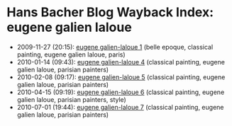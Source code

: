 # Hans Bacher Blog Wayback Index: eugene galien laloue

* 2009-11-27 (20:15): [eugene galien-laloue 1](https://web.archive.org/web/https://one1more2time3.wordpress.com/2009/11/27/eugene-galien-laloue-1/) (belle epoque, classical painting, eugene galien laloue, paris)
* 2010-01-14 (09:43): [eugene galien-laloue 4](https://web.archive.org/web/https://one1more2time3.wordpress.com/2010/01/14/eugene-galien-laloue-4/) (classical painting, eugene galien laloue, parisian painters)
* 2010-02-08 (09:17): [eugene galien-laloue 5](https://web.archive.org/web/https://one1more2time3.wordpress.com/2010/02/08/eugene-galien-laloue-5/) (classical painting, eugene galien laloue, parisian painters)
* 2010-04-15 (09:19): [eugene galien-laloue 6](https://web.archive.org/web/https://one1more2time3.wordpress.com/2010/04/15/eugene-galien-laloue-6/) (classical painting, eugene galien laloue, parisian painters, style)
* 2010-07-01 (19:44): [eugene galien-laloue 7](https://web.archive.org/web/https://one1more2time3.wordpress.com/2010/07/01/eugene-galien-laloue-7/) (classical painting, eugene galien laloue, parisian painters)